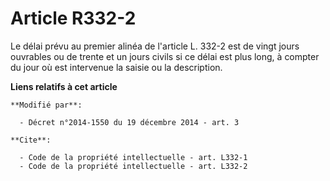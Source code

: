 # Article R332-2

Le délai prévu au premier alinéa de l'article L. 332-2 est de vingt jours ouvrables ou de trente et un jours civils si ce
délai est plus long, à compter du jour où est intervenue la saisie ou la description.

**Liens relatifs à cet article**

	**Modifié par**:

	  - Décret n°2014-1550 du 19 décembre 2014 - art. 3

	**Cite**:

	  - Code de la propriété intellectuelle - art. L332-1
	  - Code de la propriété intellectuelle - art. L332-2
